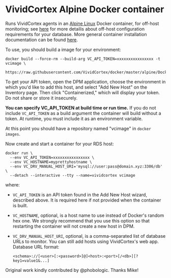 # VividCortex Alpine Docker container

Runs VividCortex agents in an [Alpine Linux](https://www.alpinelinux.org/) Docker container, for off-host monitoring; see
[here](https://docs.vividcortex.com/getting-started/off-host-installation/) for more detailis about off-host configuration requirements for your database. More general container installation documentation can be found [here](https://docs.vividcortex.com/getting-started/containerized-installation/).

To use, you should build a image for your environment:

	docker build --force-rm --build-arg VC_API_TOKEN=xxxxxxxxxxxxxxxx -t vcimage \
	  https://raw.githubusercontent.com/VividCortex/docker/master/alpine/Dockerfile

To get your API token, open the DPM application, choose the environment in which you'd like to add this host, and select "Add New Host" on the Inventory page. Then click "Containerized," which will display your token. Do not share or store it insecurely.

**You can specify VC_API_TOKEN at build time or run time.** If you do not include `VC_API_TOKEN` as a build argument the container will build without a token. At runtime, you must include it as an environment variable.

At this point you should have a repository named "vcimage" in `docker images`.

Now create and start a container for your RDS host:

	docker run \
	  --env VC_API_TOKEN=xxxxxxxxxxxxxxxx \
	  --env VC_HOSTNAME=myprettyhostname \
	  --env VC_DRV_MANUAL_HOST_URI='mysql://user:pass@domain.xyz:3306/db' \
	  --detach --interactive --tty --name=vividcortex vcimage

where:
* `VC_API_TOKEN` is an API token found in the Add New Host wizard, described above. It is required here if not provided when the container is built.
* `VC_HOSTNAME`, optional, is a host name to use instead of Docker's random hex one. We strongly recommend that you use this option so that restarting the container will not create a new host in DPM.
* `VC_DRV_MANUAL_HOST_URI`, optional, is a comma-separated list of database URLs to monitor. You can still add hosts using VividCortex's web app. Database URL format:

	```
	<schema>://[<user>[:<password>]@]<host>:<port>[/<db>][?key1=value1&...]
	```

Original work kindly contributed by @phobologic. Thanks Mike!
